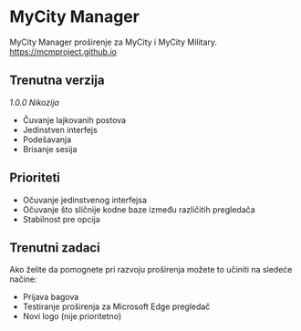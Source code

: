 # MyCity Manager

MyCity Manager proširenje za MyCity i MyCity Military.
https://mcmproject.github.io

## Trenutna verzija

*1.0.0 Nikozija*

- Čuvanje lajkovanih postova
- Jedinstven interfejs
- Podešavanja
- Brisanje sesija

## Prioriteti

- Očuvanje jedinstvenog interfejsa
- Očuvanje što sličnije kodne baze između različitih pregledača
- Stabilnost pre opcija

## Trenutni zadaci

Ako želite da pomognete pri razvoju proširenja možete to učiniti na sledeće načine:

- Prijava bagova
- Testiranje proširenja za Microsoft Edge pregledač
- Novi logo (nije prioritetno)